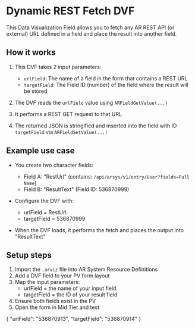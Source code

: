 # Dynamic REST Fetch DVF

This Data Visualization Field allows you to fetch any AR REST API (or external) URL defined in a field and place the result into another field.

## How it works

1. This DVF takes 2 input parameters:
   - `urlField`: The name of a field in the form that contains a REST URL
   - `targetField`: The Field ID (number) of the field where the result will be stored

2. The DVF reads the `urlField` value using `ARFieldGetValue(...)`

3. It performs a REST GET request to that URL

4. The returned JSON is stringified and inserted into the field with ID `targetField` via `ARFieldSetValue(...)`

## Example use case

- You create two character fields:
  - Field A: "RestUrl" (contains: `/api/arsys/v1/entry/User?fields=Full Name`)
  - Field B: "ResultText" (Field ID: 536870999)

- Configure the DVF with:
  - urlField = RestUrl
  - targetField = 536870999

- When the DVF loads, it performs the fetch and places the output into "ResultText"

## Setup steps

1. Import the `.arviz` file into AR System Resource Definitions
2. Add a DVF field to your PV form layout
3. Map the input parameters:
   - urlField = the name of your input field
   - targetField = the ID of your result field
4. Ensure both fields exist in the PV
5. Open the form in Mid Tier and test





{ "urlField": "536870913", "targetField": "536870914" }